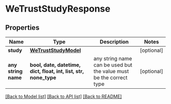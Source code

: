 # WeTrustStudyResponse


## Properties
Name | Type | Description | Notes
------------ | ------------- | ------------- | -------------
**study** | [**WeTrustStudyModel**](WeTrustStudyModel.md) |  | [optional] 
**any string name** | **bool, date, datetime, dict, float, int, list, str, none_type** | any string name can be used but the value must be the correct type | [optional]

[[Back to Model list]](../README.md#documentation-for-models) [[Back to API list]](../README.md#documentation-for-api-endpoints) [[Back to README]](../README.md)


